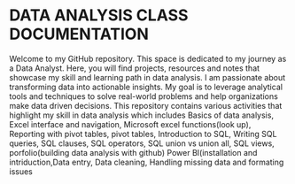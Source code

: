# DATA ANALYSIS CLASS DOCUMENTATION
Welcome to my GitHub repository. This space is dedicated to my journey as a Data Analyst. 
Here, you will find projects, resources and notes that showcase my skill and learning path in data analysis.
I am passionate about transforming data into actionable insights. 
My goal is to leverage analytical tools and techniques to solve real-world problems and help organizations make data driven decisions.
This repository contains various activities that highlight my skill in data analysis which includes Basics of data analysis, Excel interface and navigation, Microsoft excel functions(look up), Reporting with pivot tables, pivot tables, Introduction to SQL, Writing SQL queries, SQL clauses, SQL operators, SQL union vs union all, SQL views, porfolio(building data analysis with github) Power BI(installation and intriduction,Data entry, Data cleaning, Handling missing data and formating issues

